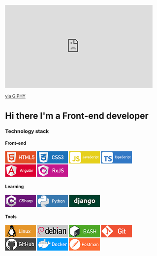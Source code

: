 <head>
	<link rel="stylesheet" href="css/style.css">
</head>
<iframe src="https://giphy.com/embed/zOvBKUUEERdNm" width="479" height="270" frameBorder="0" class="giphy-embed" allowFullScreen></iframe><p><a href="https://giphy.com/gifs/coding-zOvBKUUEERdNm">via GIPHY</a></p>

<h1>Hi there I'm a Front-end developer</h1>
<h3>Technology stack</h3>
<h4>Front-end</h4>
<div class='end'>
<img src='images/html5.png'>
<img src='images/css3.png'>
<img src='images/javascript.png'>
<img src='images/typescript.png'>
<img src='images/angular.png'>
<img src='images/rxjs.png'>
</div>
<h4>Learning</h4>
<div class='end'>
<img src='images/csharp.png'>
<img src='images/python.png'>
<img src='images/django.png'>
</div>
<h4>Tools</h4>
<div class='end'>
<img src='images/linux.png'>
<img src='images/debian.png'>
<img src='images/bash.png'>
<img src='images/git.png'>
<img src='images/github.png'>
<img src='images/docker.png'>
<img src='images/postman.png'>
</div>
